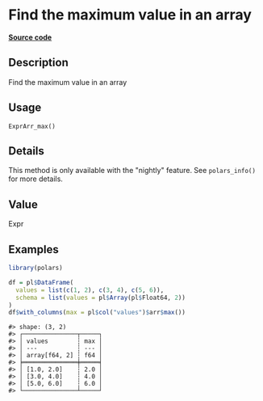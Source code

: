 

# Find the maximum value in an array

[**Source code**](https://github.com/pola-rs/r-polars/tree/741f9cd2614b3302a4d033bcae447425e1b91191/R/expr__array.R#L27)

## Description

Find the maximum value in an array

## Usage

<pre><code class='language-R'>ExprArr_max()
</code></pre>

## Details

This method is only available with the "nightly" feature. See
<code>polars_info()</code> for more details.

## Value

Expr

## Examples

``` r
library(polars)

df = pl$DataFrame(
  values = list(c(1, 2), c(3, 4), c(5, 6)),
  schema = list(values = pl$Array(pl$Float64, 2))
)
df$with_columns(max = pl$col("values")$arr$max())
```

    #> shape: (3, 2)
    #> ┌───────────────┬─────┐
    #> │ values        ┆ max │
    #> │ ---           ┆ --- │
    #> │ array[f64, 2] ┆ f64 │
    #> ╞═══════════════╪═════╡
    #> │ [1.0, 2.0]    ┆ 2.0 │
    #> │ [3.0, 4.0]    ┆ 4.0 │
    #> │ [5.0, 6.0]    ┆ 6.0 │
    #> └───────────────┴─────┘
